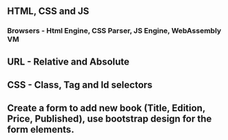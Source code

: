 ## HTML, CSS and JS

### Browsers - Html Engine, CSS Parser, JS Engine, WebAssembly VM

## URL - Relative and Absolute

## CSS - Class, Tag and Id selectors

## Create a form to add new book (Title, Edition, Price, Published), use bootstrap design for the form elements.

